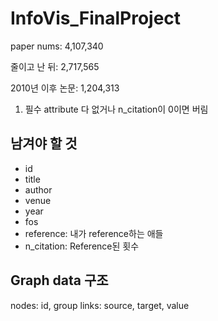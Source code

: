 # InfoVis_FinalProject

paper nums: 4,107,340

줄이고 난 뒤: 2,717,565

2010년 이후 논문: 1,204,313

1. 필수 attribute 다 없거나 n_citation이 0이면 버림


## 남겨야 할 것
-   id
-   title
-   author
-   venue
-   year
-   fos
-   reference: 내가 reference하는 애들
-   n_citation: Reference된 횟수

## Graph data 구조

nodes: id, group
links: source, target, value
